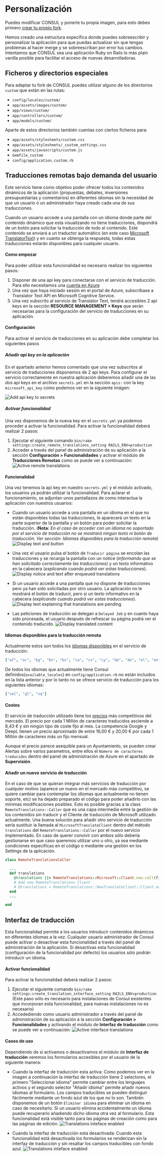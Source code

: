 # Personalización

Puedes modificar CONSUL y ponerle tu propia imagen, para esto debes primero [crear tu propio fork](../getting_started/create.md).

Hemos creado una estructura específica donde puedes sobreescribir y personalizar la aplicación para que puedas actualizar sin que tengas problemas al hacer merge y se sobreescriban por error tus cambios. Intentamos que CONSUL sea una aplicación Ruby on Rails lo más plain vanilla posible para facilitar el acceso de nuevas desarrolladoras.

## Ficheros y directorios especiales

Para adaptar tu fork de CONSUL puedes utilizar alguno de los directorios `custom` que están en las rutas:

* `config/locales/custom/`
* `app/assets/images/custom/`
* `app/views/custom/`
* `app/controllers/custom/`
* `app/models/custom/`

Aparte de estos directorios también cuentas con ciertos ficheros para:

* `app/assets/stylesheets/custom.css`
* `app/assets/stylesheets/_custom_settings.css`
* `app/assets/javascripts/custom.js`
* `Gemfile_custom`
* `config/application.custom.rb`

## Traducciones remotas bajo demanda del usuario

Este servicio tiene como objetivo poder ofrecer todos los contenidos dinámicos de la aplicación (propuestas, debates, inversiones presupuestarias y comentarios) en diferentes idiomas sin la necesidad de que un usuario ó un administrador haya creado cada una de sus traducciones.

Cuando un usuario accede a una pantalla con un idioma donde parte del contenido dinámico que esta visualizando no tiene traducciones, dispondrá de un botón para solicitar la traducción de todo el contenido. Este contenido se enviará a un traductor automático (en este caso [Microsoft TranslatorText](https://azure.microsoft.com/es-es/services/cognitive-services/translator-text-api/)) y en cuanto se obtenga la respuesta, todas estas traducciones estarán disponibles para cualquier usuario.

#### Como empezar
Para poder utilizar esta funcionalidad es necesario realizar los siguientes pasos:
1. Disponer de una api key para conectarse con el servicio de traducción. Para ello necesitamos una [cuenta en Azure](https://azure.microsoft.com/es-es/)
1. Una vez que haya iniciado sesión en el portal de Azure, subscríbase a Translator Text API en Microsoft Cognitive Service.
1. Una vez subscrito al servicio de Translator Text, tendrá accesibles 2 api keys en la sección **RESOURCE MANAGEMENT > Keys** que serán necesarias para la configuración del servicio de traducciones en su aplicación.

#### Configuración
Para activar el servicio de traducciones en su aplicación debe completar los siguientes pasos

##### Añadir api key en la aplicación
En el apartado anterior hemos comentado que una vez subscritos al servicio de traducciones disponemos de 2 api keys. Para configurar el servicio correctamente en nuestra aplicación deberemos añadir una de las dos api keys en el archivo `secrets.yml` en la sección `apis:` con la key `microsoft_api_key` como podemos ver en la siguiente imágen:

![Add api key to secrets](../../img/translations/remote_translations/add-api-key-to-secrets.png)

##### Activar funcionalidad
Una vez disponemos de la nueva key en el `secrets.yml` ya podemos proceder a activar la funcionalidad. Para activar la funcionalidad deberá realizar 2 pasos:
1. Ejecutar el siguiente comando `bin/rake settings:create_remote_translations_setting RAILS_ENV=production`
1. Acceder a través del panel de administración de su aplicación a la sección **Configuración > Funcionalidades** y activar el módulo de **Traducciones Remotas** como se puede ver a continuación:
![Active remote translations](../../img/translations/remote_translations/active-remote-translations-es.png)

#### Funcionalidad
Una vez tenemos la api key en nuestro `secrets.yml` y el módulo activado, los usuarios ya podrán utilizar la funcionalidad.
Para aclarar el funcionamiento, se adjuntan unos pantallazos de como interactua la aplicación con nuestros usuarios:
* Cuando un usuario accede a una pantalla en un idioma en el que no están disponibles todas las traducciones, le aparecerá un texto en la parte superior de la pantalla y un botón para poder solicitar la traducción. (**Nota:** *En el caso de acceder con un idioma no soportado por el servicio de traducción no se mostrará ningún texto ni botón de traducción. Ver sección: Idiomas disponibles para la traducción remota*)
![Display text and button](../../img/translations/remote_translations/display-text-and-button-es.png)

* Una vez el usuario pulsa el botón de `Traducir página` se encolan las traducciones y se recarga la pantalla con un notice (*informando que se han solicitado correctamente las traducciones*) y un texto informativo en la cabecera (*explicando cuando podrá ver estas traducciones*).
![Display notice and text after enqueued translations](../../img/translations/remote_translations/display-notice-and-text-after-enqueued-es.png)

* Si un usuario accede a una pantalla que no dispone de traducciones pero ya han sido solicitadas por otro usuario. La aplicación no le mostrará el botón de traducir, pero si un texto informativo en la cabecera (*explicando cuando podrá ver estas traducciones*).
![Display text explaining that translations are pending](../../img/translations/remote_translations/display-text-translations-pending-es.png)

* Las peticiones de traducción se delegan a `Delayed Job` y en cuanto haya sido procesada, el usuario después de refrescar su página podrá ver el contenido traducido.
![Display translated content](../../img/translations/remote_translations/display-translated-content-es.png)


#### Idiomas disponibles para la traducción remota
Actualmente estos son todos los [idiomas disponibles](https://docs.microsoft.com/es-es/azure/cognitive-services/translator/quickstart-ruby-languages) en el servicio de traducción:
```yml
["af", "ar", "bg", "bn", "bs", "ca", "cs", "cy", "da", "de", "el", "en", "es", "et", "fa", "fi", "fil", "fj", "fr", "he", "hi", "hr", "ht", "hu", "id", "is", "it", "ja", "ko", "lt", "lv", "mg", "ms", "mt", "mww", "nb", "nl", "otq", "pl", "pt", "ro", "ru", "sk", "sl", "sm", "sr-Cyrl", "sr-Latn", "sv", "sw", "ta", "te", "th", "tlh", "to", "tr", "ty", "uk", "ur", "vi", "yua", "yue", "zh-Hans", "zh-Hant"]
```
De todos los idiomas que actualmente tiene Consul definidos(`available_locales`) en `config/application.rb` no están incluidos en la lista anterior y por lo tanto no se ofrece servicio de traducción para los siguientes idiomas:
```yml
["val", "gl", "sq"]
```

#### Costes
El servicio de traducción utilizado tiene los [precios](https://azure.microsoft.com/es-es/pricing/details/cognitive-services/translator-text-api/) más competitivos del mercado.
El precio por cada 1 Millón de caracteres traducidos asciende a 8,43 € y sin ningún tipo de coste fijo al mes.
La competencia Google y DeepL tienen un precio aproximado de entre 16,00 € y 20,00 € por cada 1 Millón de caracteres más un fijo mensual.

Aunque el precio parece asequible para un Ayuntamiento, se pueden crear Alertas sobre varios parametros, entre ellos el `Número de caracteres traducidos` dentro del panel de administración de Azure en el apartado de **Supervisión**.

#### Añadir un nuevo servicio de traducción
En el caso de que se quieran integrar más servicios de traducción por cualquier motivo (aparece un nuevo en el mercado más competitivo, se quiere cambiar para contemplar los idiomas que actualmente no tienen soporte, etc) se ha dejado preparado el código para poder añadirlo con las mínimas modificaciones posibles.
Esto es posible gracias a la class `RemoteTranslations::Caller` que es una capa intermedia entre la gestión de los contenidos sin traducir y el Cliente de traducción de Microsoft utilizado actualmente.
Una buena solución para añadir otro servicio de traducción sería sustituir la llamada al `MicrosoftTranslateClient` dentro del método `translations` del `RemoteTranslations::Caller` por el nuevo servicio implementado.
En caso de querer convivir con ambos sólo debería gestionarse en que caso queremos utilizar uno u otro, ya sea mediante condiciones especificas en el código o mediante una gestión en los Settings de la aplicación.

```ruby
class RemoteTranslationsCaller

  ...
  def translations
    @translations ||= RemoteTranslations::Microsoft::Client.new.call(fields_values, locale)
    # Add new RemoteTranslations Client
    # @translations = RemoteTranslations::NewTranslateClient::Client.new.call(fields_values, locale_to)
  end
  ...

end
```  

## Interfaz de traducción

Esta funcionalidad permite a los usuarios introducir contenidos dinámicos en diferentes idiomas a la vez. Cualquier usuario administrador de Consul puede activar o desactivar esta funcionalidad a través del panel de administración de la aplicación. Si desactivas esta funcionalidad (configuración de la funcionalidad por defecto) los usuarios sólo podrán introducir un idioma.

#### Activar funcionalidad
Para activar la funcionalidad deberá realizar 2 pasos:
1. Ejecutar el siguiente comando `bin/rake settings:create_translation_interface_setting RAILS_ENV=production` (Este paso sólo es necesario para instalaciones de Consul existentes que incorporan esta funcionalidad, para nuevas instalaciones no es necesario)
1. Accedediendo como usuario administrador a través del panel de administración de su aplicación a la sección **Configuración > Funcionalidades** y activando el módulo de **Interfaz de traducción** como se puede ver a continuación:
![Active interface translations](../../img/translations/interface_translations/active-interface-translations-es.png)

#### Casos de uso
Dependiendo de si activamos o desactivamos el módulo de **Interfaz de traducción** veremos los formularios accesibles por el usuario de la siguiente manera:

* Cuando la interfaz de traducción esta activa:
Como podemos ver en la imagen a continuación la interfaz de traducción tiene 2 selectores, el primero "Seleccionar idioma" permite cambiar entre los lenguajes activos y el segundo selector "Añadir idioma" permite añadir nuevos idiomas al formulario. Los campos traducibles se pueden distinguir fácilmente mediante un fondo azul de los que no lo son. También disponemos de un botón `Eliminar idioma` para eliminar un idioma en caso de necesitarlo. Si un usuario elimina accidentalmente un idioma puede recuperarlo añadiendo dicho idioma otra vez al formulario.
Esta funcionalidad está visible tanto para las páginas de creación como para las páginas de edición.
![Translations inteface enabled](../../img/translations/interface_translations/translations-interface-enabled-es.png)

* Cuando la interfaz de traducción esta desactivada:
Cuando esta funcionalidad está desactivada los formularios se renderizan sin la interfaz de traducción y sin resaltar los campos traducibles con fondo azul.
![Translations inteface enabled](../../img/translations/interface_translations/translations-interface-disabled-es.png)
